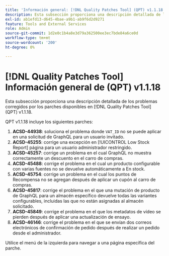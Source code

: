 ```yaml
---
title: 'Información general: [!DNL Quality Patches Tool] (QPT) v1.1.18'
description: Esta subsección proporciona una descripción detallada de los problemas corregidos por los parches disponibles en [!DNL Quality Patches Tool] (QPT) v1.1.18.
exl-id: ab1efd13-d645-4bae-a9b1-ab9f6d2d9271
feature: Tools and External Services
role: Admin
source-git-commit: 1d2e0c1b4a8e3d79a362500ee3ec7bde84a6ce0d
workflow-type: tm+mt
source-wordcount: '200'
ht-degree: 0%

---
```


# [!DNL Quality Patches Tool] Información general de (QPT) v1.1.18

Esta subsección proporciona una descripción detallada de los problemas corregidos por los parches disponibles en [!DNL Quality Patches Tool] (QPT) v1.1.18.

QPT v1.1.18 incluye los siguientes parches:

1. **ACSD-44938**: soluciona el problema donde `VAT_ID` no se puede aplicar en una solicitud de GraphQL para un usuario invitado.
1. **ACSD-45255**: corrige una excepción en [!UICONTROL Low Stock Report] página para un usuario administrador restringido.
1. **ACSD-45257**: corrige un problema en el cual GraphQL no muestra correctamente un descuento en el carro de compras.
1. **ACSD-45488**: corrige el problema en el cual un producto configurable con varias fuentes no se devuelve automáticamente a En stock.
1. **ACSD-45754**: corrige un problema en el cual los puntos de Recompensa no se agregan después de aplicar un cupón al carro de compras.
1. **ACSD-45817**: corrige el problema en el que una mutación de producto de GraphQL para un almacén específico devuelve todas las variantes configurables, incluidas las que no están asignadas al almacén solicitado.
1. **ACSD-45849**: corrige el problema en el que los metadatos de vídeo se pierden después de aplicar una actualización de ensayo.
1. **ACSD-46146**: corrige el problema en el que se envían dos correos electrónicos de confirmación de pedido después de realizar un pedido desde el administrador.

Utilice el menú de la izquierda para navegar a una página específica del parche.
